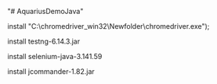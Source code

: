 "# AquariusDemoJava" 

install "C:\\chromedriver_win32\\Newfolder\\chromedriver.exe");

install testng-6.14.3.jar

install selenium-java-3.141.59

install jcommander-1.82.jar